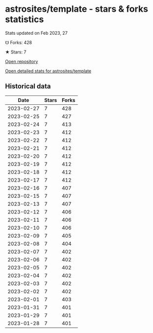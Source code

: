 # astrosites/template - stars & forks statistics

Stats updated on Feb 2023, 27

☋ Forks: 428

★ Stars: 7

[Open repository](https://github.com/astrosites/template)

[Open detailed stats for astrosites/template](https://reviewgithub.com/rep/astrosites/template)

## Historical data
| Date | Stars | Forks |
|------|-------|-------|
| 2023-02-27 | 7 | 428 | 
| 2023-02-25 | 7 | 427 | 
| 2023-02-24 | 7 | 413 | 
| 2023-02-23 | 7 | 412 | 
| 2023-02-22 | 7 | 412 | 
| 2023-02-21 | 7 | 412 | 
| 2023-02-20 | 7 | 412 | 
| 2023-02-19 | 7 | 412 | 
| 2023-02-18 | 7 | 412 | 
| 2023-02-17 | 7 | 412 | 
| 2023-02-16 | 7 | 407 | 
| 2023-02-15 | 7 | 407 | 
| 2023-02-13 | 7 | 407 | 
| 2023-02-12 | 7 | 406 | 
| 2023-02-11 | 7 | 406 | 
| 2023-02-10 | 7 | 406 | 
| 2023-02-09 | 7 | 405 | 
| 2023-02-08 | 7 | 404 | 
| 2023-02-07 | 7 | 402 | 
| 2023-02-06 | 7 | 402 | 
| 2023-02-05 | 7 | 402 | 
| 2023-02-04 | 7 | 402 | 
| 2023-02-03 | 7 | 402 | 
| 2023-02-02 | 7 | 402 | 
| 2023-02-01 | 7 | 403 | 
| 2023-01-31 | 7 | 401 | 
| 2023-01-29 | 7 | 401 | 
| 2023-01-28 | 7 | 401 | 

